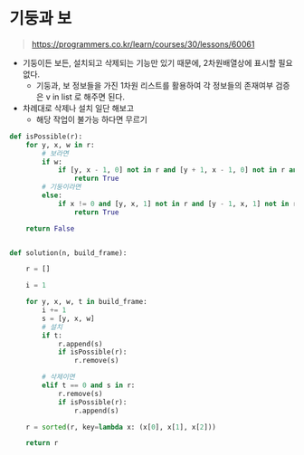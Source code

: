 # 기둥과 보

> https://programmers.co.kr/learn/courses/30/lessons/60061



- 기둥이든 보든, 설치되고 삭제되는 기능만 있기 때문에, 2차원배열상에 표시할 필요없다.
  - 기둥과, 보 정보들을 가진 1차원 리스트를 활용하여 각 정보들의 존재여부 검증은 v in list 로 해주면 된다.
- 차례대로 삭제나 설치 일단 해보고
  - 해당 작업이 불가능 하다면 무르기

```python
def isPossible(r):
    for y, x, w in r:
        # 보라면
        if w:
            if [y, x - 1, 0] not in r and [y + 1, x - 1, 0] not in r and not ([y - 1, x, 1] in r and [y + 1, x, 1] in r):
                return True
        # 기둥이라면
        else:
            if x != 0 and [y, x, 1] not in r and [y - 1, x, 1] not in r and [y, x - 1, 0] not in r:
                return True

    return False


def solution(n, build_frame):

    r = []

    i = 1

    for y, x, w, t in build_frame:
        i += 1
        s = [y, x, w]
        # 설치
        if t:
            r.append(s)
            if isPossible(r):
                r.remove(s)

        # 삭제이면
        elif t == 0 and s in r:
            r.remove(s)
            if isPossible(r):
                r.append(s)

    r = sorted(r, key=lambda x: (x[0], x[1], x[2]))

    return r
```